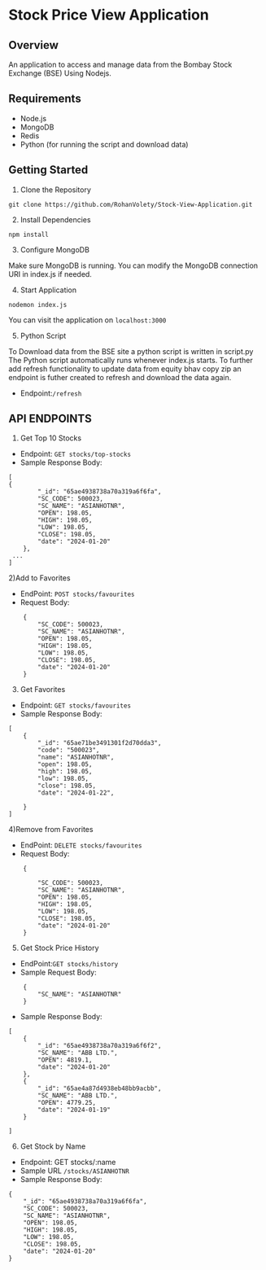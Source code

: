 # Stock Price View Application

## Overview 
An application to access and manage data from the Bombay Stock
Exchange (BSE) Using Nodejs.

## Requirements

- Node.js
- MongoDB
- Redis
- Python (for running the script and download data)

## Getting Started

1. Clone the Repository

```
git clone https://github.com/RohanVolety/Stock-View-Application.git
```
2. Install Dependencies

```
npm install

```
3. Configure MongoDB

Make sure MongoDB is running. You can modify the MongoDB connection URI in index.js if needed.

4. Start Application
```
nodemon index.js
```
You can visit the application on `localhost:3000`

5. Python Script

To Download data from the BSE site a python script is written in script.py
The Python script automatically runs whenever index.js starts.
To further add refresh functionality to update data from equity bhav copy zip an endpoint is futher created to refresh and download the data again.

- Endpoint:`/refresh`

## API ENDPOINTS

1) Get Top 10 Stocks
- Endpoint: `GET stocks/top-stocks`
- Sample Response Body:
```
[
{
        "_id": "65ae4938738a70a319a6f6fa",
        "SC_CODE": 500023,
        "SC_NAME": "ASIANHOTNR",
        "OPEN": 198.05,
        "HIGH": 198.05,
        "LOW": 198.05,
        "CLOSE": 198.05,
        "date": "2024-01-20"
    },
 ...
]
```
2)Add to Favorites
- EndPoint: `POST stocks/favourites`
- Request Body:

```
    {
        "SC_CODE": 500023,
        "SC_NAME": "ASIANHOTNR",
        "OPEN": 198.05,
        "HIGH": 198.05,
        "LOW": 198.05,
        "CLOSE": 198.05,
        "date": "2024-01-20"
    }
```

3) Get Favorites
- Endpoint: `GET stocks/favourites`
- Sample Response Body:

```
[
    {
        "_id": "65ae71be3491301f2d70dda3",
        "code": "500023",
        "name": "ASIANHOTNR",
        "open": 198.05,
        "high": 198.05,
        "low": 198.05,
        "close": 198.05,
        "date": "2024-01-22",
     
    }
]

```


4)Remove from Favorites
- EndPoint: `DELETE stocks/favourites`
- Request Body: 

```
    {
        
        "SC_CODE": 500023,
        "SC_NAME": "ASIANHOTNR",
        "OPEN": 198.05,
        "HIGH": 198.05,
        "LOW": 198.05,
        "CLOSE": 198.05,
        "date": "2024-01-20"
    }
```

5) Get Stock Price History
- EndPoint:`GET stocks/history`
- Sample Request Body:
```
    {
        "SC_NAME": "ASIANHOTNR"
    }

```
- Sample Response Body:
```
[
    {
        "_id": "65ae4938738a70a319a6f6f2",
        "SC_NAME": "ABB LTD.",
        "OPEN": 4819.1,
        "date": "2024-01-20"
    },
    {
        "_id": "65ae4a87d4938eb48bb9acbb",
        "SC_NAME": "ABB LTD.",
        "OPEN": 4779.25,
        "date": "2024-01-19"
    }

]
```

6) Get Stock by Name
- Endpoint: GET stocks/:name
- Sample URL `/stocks/ASIANHOTNR  `
- Sample Response Body:
```
{
    "_id": "65ae4938738a70a319a6f6fa",
    "SC_CODE": 500023,
    "SC_NAME": "ASIANHOTNR",
    "OPEN": 198.05,
    "HIGH": 198.05,
    "LOW": 198.05,
    "CLOSE": 198.05,
    "date": "2024-01-20"
}

```
